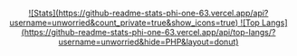 

<p align="center">
<a href="https://github.com/unworried">
  ![Stats](https://github-readme-stats-phi-one-63.vercel.app/api?username=unworried&count_private=true&show_icons=true)
  ![Top Langs](https://github-readme-stats-phi-one-63.vercel.app/api/top-langs/?username=unworried&hide=PHP&layout=donut)
</a>
</p>
